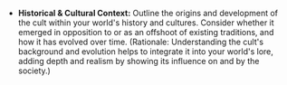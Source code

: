 - **Historical & Cultural Context:** Outline the origins and development of the cult within your world's history and cultures. Consider whether it emerged in opposition to or as an offshoot of existing traditions, and how it has evolved over time. (Rationale: Understanding the cult's background and evolution helps to integrate it into your world's lore, adding depth and realism by showing its influence on and by the society.)
